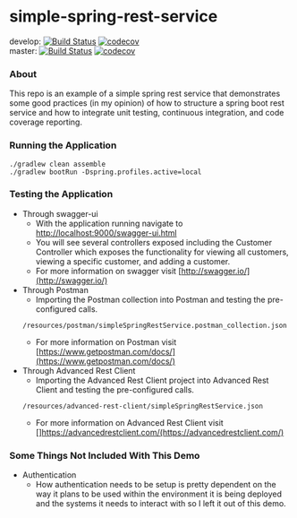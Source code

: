 # simple-spring-rest-service

develop:
[![Build Status](https://travis-ci.org/Cameron-C-Chapman/simple-spring-rest-service.svg?branch=develop)](https://travis-ci.org/Cameron-C-Chapman/simple-spring-rest-service)
[![codecov](https://codecov.io/gh/Cameron-C-Chapman/simple-spring-rest-service/branch/develop/graph/badge.svg)](https://codecov.io/gh/Cameron-C-Chapman/simple-spring-rest-service)
<br/>
master:
[![Build Status](https://travis-ci.org/Cameron-C-Chapman/simple-spring-rest-service.svg?branch=master)](https://travis-ci.org/Cameron-C-Chapman/simple-spring-rest-service)
[![codecov](https://codecov.io/gh/Cameron-C-Chapman/simple-spring-rest-service/branch/master/graph/badge.svg)](https://codecov.io/gh/Cameron-C-Chapman/simple-spring-rest-service)

### About
This repo is an example of a simple spring rest service that demonstrates some good practices (in my opinion) of how to structure a spring boot rest service and how to integrate unit testing, continuous integration, and code coverage reporting.

### Running the Application
```
./gradlew clean assemble
./gradlew bootRun -Dspring.profiles.active=local
```

### Testing the Application
* Through swagger-ui
  * With the application running navigate to [http://localhost:9000/swagger-ui.html](http://localhost:9000/swagger-ui.html)
  * You will see several controllers exposed including the Customer Controller which exposes the functionality for viewing all customers, viewing a specific customer, and adding a customer.
  * For more information on swagger visit [http://swagger.io/](http://swagger.io/)
* Through Postman
  * Importing the Postman collection into Postman and testing the pre-configured calls.
  ```
  /resources/postman/simpleSpringRestService.postman_collection.json
  ```
  * For more information on Postman visit [https://www.getpostman.com/docs/](https://www.getpostman.com/docs/)
* Through Advanced Rest Client
  * Importing the Advanced Rest Client project into Advanced Rest Client and testing the pre-configured calls.
  ```
  /resources/advanced-rest-client/simpleSpringRestService.json
  ```
  * For more information on Advanced Rest Client visit []https://advancedrestclient.com/(https://advancedrestclient.com/)

### Some Things Not Included With This Demo
* Authentication
  * How authentication needs to be setup is pretty dependent on the way it plans to be used within the environment it is being deployed and the systems it needs to interact with so I left it out of this demo.



